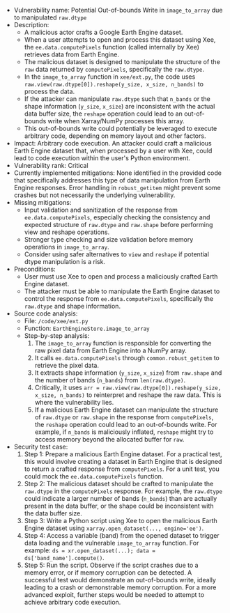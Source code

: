 - Vulnerability name: Potential Out-of-bounds Write in `image_to_array` due to manipulated `raw.dtype`
- Description:
    - A malicious actor crafts a Google Earth Engine dataset.
    - When a user attempts to open and process this dataset using Xee, the `ee.data.computePixels` function (called internally by Xee) retrieves data from Earth Engine.
    - The malicious dataset is designed to manipulate the structure of the `raw` data returned by `computePixels`, specifically the `raw.dtype`.
    - In the `image_to_array` function in `xee/ext.py`, the code uses `raw.view(raw.dtype[0]).reshape(y_size, x_size, n_bands)` to process the data.
    - If the attacker can manipulate `raw.dtype` such that `n_bands` or the shape information (`y_size`, `x_size`) are inconsistent with the actual data buffer size, the `reshape` operation could lead to an out-of-bounds write when Xarray/NumPy processes this array.
    - This out-of-bounds write could potentially be leveraged to execute arbitrary code, depending on memory layout and other factors.
- Impact: Arbitrary code execution. An attacker could craft a malicious Earth Engine dataset that, when processed by a user with Xee, could lead to code execution within the user's Python environment.
- Vulnerability rank: Critical
- Currently implemented mitigations: None identified in the provided code that specifically addresses this type of data manipulation from Earth Engine responses. Error handling in `robust_getitem` might prevent some crashes but not necessarily the underlying vulnerability.
- Missing mitigations:
    - Input validation and sanitization of the response from `ee.data.computePixels`, especially checking the consistency and expected structure of `raw.dtype` and `raw.shape` before performing view and reshape operations.
    - Stronger type checking and size validation before memory operations in `image_to_array`.
    - Consider using safer alternatives to `view` and `reshape` if potential dtype manipulation is a risk.
- Preconditions:
    - User must use Xee to open and process a maliciously crafted Earth Engine dataset.
    - The attacker must be able to manipulate the Earth Engine dataset to control the response from `ee.data.computePixels`, specifically the `raw.dtype` and shape information.
- Source code analysis:
    - File: `/code/xee/ext.py`
    - Function: `EarthEngineStore.image_to_array`
    - Step-by-step analysis:
        1. The `image_to_array` function is responsible for converting the raw pixel data from Earth Engine into a NumPy array.
        2. It calls `ee.data.computePixels` through `common.robust_getitem` to retrieve the pixel data.
        3. It extracts shape information (`y_size`, `x_size`) from `raw.shape` and the number of bands (`n_bands`) from `len(raw.dtype)`.
        4. Critically, it uses `arr = raw.view(raw.dtype[0]).reshape(y_size, x_size, n_bands)` to reinterpret and reshape the raw data. This is where the vulnerability lies.
        5. If a malicious Earth Engine dataset can manipulate the structure of `raw.dtype` or `raw.shape` in the response from `computePixels`, the `reshape` operation could lead to an out-of-bounds write. For example, if `n_bands` is maliciously inflated, `reshape` might try to access memory beyond the allocated buffer for `raw`.
- Security test case:
    1. Step 1: Prepare a malicious Earth Engine dataset. For a practical test, this would involve creating a dataset in Earth Engine that is designed to return a crafted response from `computePixels`. For a unit test, you could mock the `ee.data.computePixels` function.
    2. Step 2: The malicious dataset should be crafted to manipulate the `raw.dtype` in the `computePixels` response. For example, the `raw.dtype` could indicate a larger number of bands (`n_bands`) than are actually present in the data buffer, or the shape could be inconsistent with the data buffer size.
    3. Step 3: Write a Python script using Xee to open the malicious Earth Engine dataset using `xarray.open_dataset(..., engine='ee')`.
    4. Step 4: Access a variable (band) from the opened dataset to trigger data loading and the vulnerable `image_to_array` function. For example: `ds = xr.open_dataset(...); data = ds['band_name'].compute()`.
    5. Step 5: Run the script. Observe if the script crashes due to a memory error, or if memory corruption can be detected. A successful test would demonstrate an out-of-bounds write, ideally leading to a crash or demonstrable memory corruption. For a more advanced exploit, further steps would be needed to attempt to achieve arbitrary code execution.